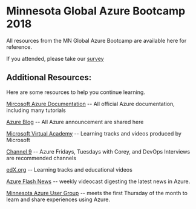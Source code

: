 # Minnesota Global Azure Bootcamp 2018
All resources from the MN Global Azure Bootcamp are available here for reference.

If you attended, please take our [survey](http://www.aka.ms/mngab)

## Additional Resources:
Here are some resources to help you continue learning.

[Mircosoft Azure Documentation](https://docs.microsoft.com/en-us/azure/) -- All official Azure documentation, including many tutorials

[Azure Blog](https://azure.microsoft.com/en-us/blog/) -- All Azure announcement are shared here

[Microsoft Virtual Academy](https://mva.microsoft.com/) -- Learning tracks and videos produced by Microsoft

[Channel 9](https://channel9.msdn.com/) -- Azure Fridays, Tuesdays with Corey, and DevOps Interviews are recommended channels

[edX.org](https://www.edx.org/) -- Learning tracks and educational videos

[Azure Flash News](http://azureflashnews.com/) -- weekly videocast digesting the latest news in Azure.

[Minnesota Azure User Group](https://www.meetup.com/Minneapolis-Azure-Cloud-Computing-Meetup/) -- meets the first Thursday of the month to learn and share experiences using Azure.
